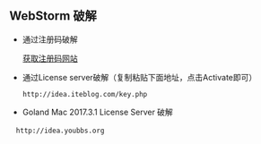 ## WebStorm 破解


- 通过注册码破解

    [获取注册码网站](http://idea.lanyus.com/)


- 通过License server破解（复制粘贴下面地址，点击Activate即可）



      http://idea.iteblog.com/key.php
    
   
- Goland Mac 2017.3.1 License Server 破解

    ```
    http://idea.youbbs.org
    ```

